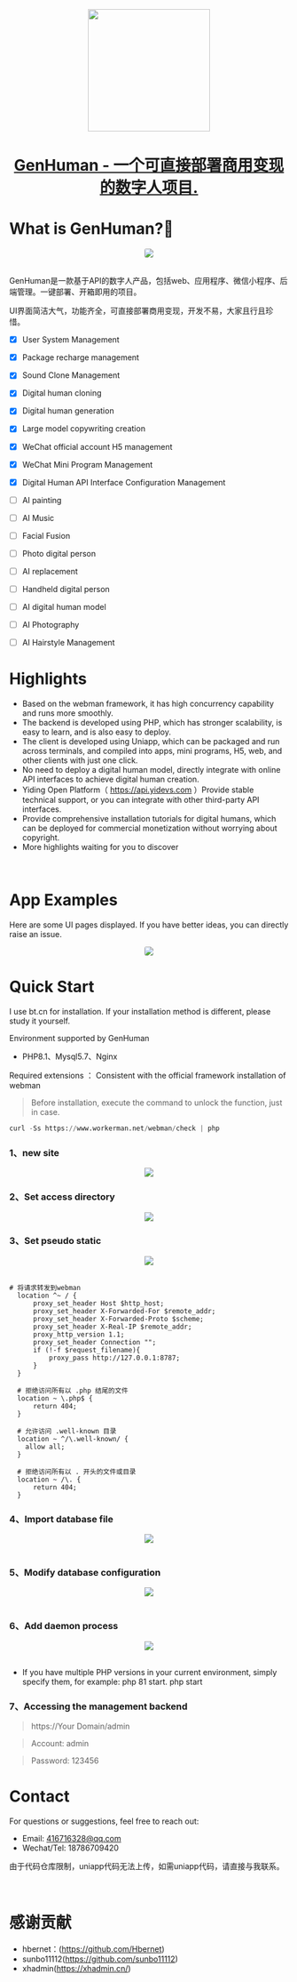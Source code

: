 <div align="center">
  <img src="README.assets/5968e08c4815404344fa34248e1b464.jpg" style="width: 220px; height: auto;"/>
</div>

<div align="center">
  <u><h1>GenHuman - 一个可直接部署商用变现的数字人项目.</h1></u>
</div>

# What is GenHuman?🚀

<div align="center">
  <img style="border-radius:3px;" src="README.assets/354a0c0e4e6980165c770ee2f8f4d4e.png" />
</div>

<br />

GenHuman是一款基于API的数字人产品，包括web、应用程序、微信小程序、后端管理。一键部署、开箱即用的项目。

UI界面简洁大气，功能齐全，可直接部署商用变现，开发不易，大家且行且珍惜。

- [x] User System Management

- [x] Package recharge management

- [x] Sound Clone Management

- [x] Digital human cloning

- [x] Digital human generation

- [x] Large model copywriting creation

- [x] WeChat official account H5 management

- [x] WeChat Mini Program Management

- [x] Digital Human API Interface Configuration Management

- [ ] AI painting

- [ ] AI Music

- [ ] Facial Fusion

- [ ] Photo digital person

- [ ] AI replacement

- [ ] Handheld digital person

- [ ] AI digital human model

- [ ] AI Photography

- [ ] AI Hairstyle Management

# Highlights

- Based on the webman framework, it has high concurrency capability and runs more smoothly.  
- The backend is developed using PHP, which has stronger scalability, is easy to learn, and is also easy to deploy.  
- The client is developed using Uniapp, which can be packaged and run across terminals, and compiled into apps, mini programs, H5, web, and other clients with just one click.  
- No need to deploy a digital human model, directly integrate with online API interfaces to achieve digital human creation.  
- Yiding Open Platform（ https://api.yidevs.com ）Provide stable technical support, or you can integrate with other third-party API interfaces.  
- Provide comprehensive installation tutorials for digital humans, which can be deployed for commercial monetization without worrying about copyright.  
- More highlights waiting for you to discover

<br>

# App Examples

Here are some UI pages displayed. If you have better ideas, you can directly raise an issue.

<div align="center">
  <img style="border-radius:3px;" src="README.assets/354a0c0e4e6980165c770ee2f8f4d4e.png" />
</div>

# Quick Start

I use bt.cn for installation. If your installation method is different, please study it yourself.

Environment supported by GenHuman

- PHP8.1、Mysql5.7、Nginx

Required extensions ：   Consistent with the official framework installation of webman

> Before installation, execute the command to unlock the function, just in case. 

``` python
curl -Ss https://www.workerman.net/webman/check | php
```

### 1、new site
<div align="center">
  <img src="README.assets/1749619175088.jpg" />
</div>

### 2、Set access directory
<div align="center">
  <img src="README.assets/1749619250765.jpg" />
</div>

### 3、Set pseudo static
<div align="center">
  <img src="README.assets/1749619308089.jpg" />
</div>

<br />

```javascriopt
# 将请求转发到webman
  location ^~ / {
      proxy_set_header Host $http_host;
      proxy_set_header X-Forwarded-For $remote_addr;
      proxy_set_header X-Forwarded-Proto $scheme;
      proxy_set_header X-Real-IP $remote_addr;
      proxy_http_version 1.1;
      proxy_set_header Connection "";
      if (!-f $request_filename){
          proxy_pass http://127.0.0.1:8787;
      }
  }

  # 拒绝访问所有以 .php 结尾的文件
  location ~ \.php$ {
      return 404;
  }

  # 允许访问 .well-known 目录
  location ~ ^/\.well-known/ {
    allow all;
  }

  # 拒绝访问所有以 . 开头的文件或目录
  location ~ /\. {
      return 404;
  }

```

### 4、Import database file
<div align="center">
  <img src="README.assets/1749619495272.jpg" />
</div>

<br />

### 5、Modify database configuration

<div align="center">
  <img src="README.assets/1749619560345.jpg" />
</div>

<br />

### 6、Add daemon process

<div align="center">
  <img src="README.assets/1749619617168.jpg" />
</div>

<br />

- If you have multiple PHP versions in your current environment, simply specify them, for example: php 81 start. php start

### 7、Accessing the management backend
 
>https://Your Domain/admin

>Account: admin

>Password: 123456

# Contact

For questions or suggestions, feel free to reach out:

- Email: 416716328@qq.com
- Wechat/Tel: 18786709420

由于代码仓库限制，uniapp代码无法上传，如需uniapp代码，请直接与我联系。

<br />

# 感谢贡献

- hbernet：(https://github.com/Hbernet)
- sunbo11112(https://github.com/sunbo11112)
- xhadmin(https://xhadmin.cn/)